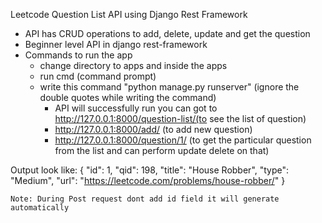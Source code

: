 Leetcode Question List API using Django Rest Framework
  - API has CRUD operations to add, delete, update and get the question
  - Beginner level API in django rest-framework
  - Commands to run the app
      - change directory to apps and inside the apps
      - run cmd (command prompt)
      - write this command "python manage.py runserver"       (ignore the double quotes while writing the command)
        - API will successfully run you can got to http://127.0.0.1:8000/question-list/(to see the list of question)
        - http://127.0.0.1:8000/add/  (to add new question)
        - http://127.0.0.1:8000/question/1/ (to get the particular question from the list and can perform update delete on that)
      
Output look like:
  {
        "id": 1,
        "qid": 198,
        "title": "House Robber",
        "type": "Medium",
        "url": "https://leetcode.com/problems/house-robber/"
    }
    
    Note: During Post request dont add id field it will generate automatically
